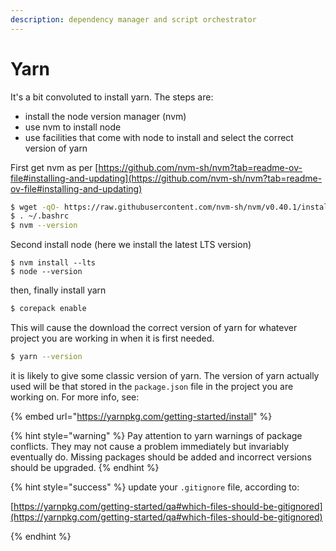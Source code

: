 ```yaml
---
description: dependency manager and script orchestrator
---
```


# Yarn

It's a bit convoluted to install yarn. The steps are:

* install the node version manager (nvm)
* use nvm to install node
* use facilities that come with node to install and select the correct version of yarn

First get nvm as per [https://github.com/nvm-sh/nvm?tab=readme-ov-file#installing-and-updating](https://github.com/nvm-sh/nvm?tab=readme-ov-file#installing-and-updating)

```bash
$ wget -qO- https://raw.githubusercontent.com/nvm-sh/nvm/v0.40.1/install.sh | bash
$ . ~/.bashrc
$ nvm --version
```

Second install node (here we install the latest LTS version)

```
$ nvm install --lts
$ node --version
```

then, finally install yarn

```bash
$ corepack enable
```

This will cause the download the correct version of yarn for whatever project you are working in when it is first needed.

```bash
$ yarn --version
```

it is likely to give some classic version of yarn. The version of yarn actually used will be that stored in the `package.json` file in the project you are working on. For more info, see:

{% embed url="https://yarnpkg.com/getting-started/install" %}



{% hint style="warning" %}
Pay attention to yarn warnings of package conflicts. They may not cause a problem immediately but  invariably eventually do. Missing packages should be added and incorrect versions should be upgraded.
{% endhint %}

{% hint style="success" %}
update your `.gitignore` file, according to:

[https://yarnpkg.com/getting-started/qa#which-files-should-be-gitignored](https://yarnpkg.com/getting-started/qa#which-files-should-be-gitignored)


{% endhint %}
